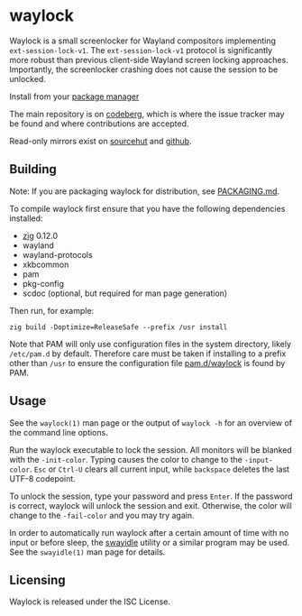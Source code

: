 # waylock

Waylock is a small screenlocker for Wayland compositors implementing
`ext-session-lock-v1`. The `ext-session-lock-v1` protocol is significantly
more robust than previous client-side Wayland screen locking approaches.
Importantly, the screenlocker crashing does not cause the session to be
unlocked.

Install from your [package manager](https://repology.org/project/waylock/versions)

The main repository is on [codeberg](https://codeberg.org/ifreund/waylock),
which is where the issue tracker may be found and where contributions are accepted.

Read-only mirrors exist on [sourcehut](https://git.sr.ht/~ifreund/waylock)
and [github](https://github.com/ifreund/waylock).

## Building

Note: If you are packaging waylock for distribution, see [PACKAGING.md](PACKAGING.md).

To compile waylock first ensure that you have the following dependencies
installed:

- [zig](https://ziglang.org/download/) 0.12.0
- wayland
- wayland-protocols
- xkbcommon
- pam
- pkg-config
- scdoc (optional, but required for man page generation)

Then run, for example:

```
zig build -Doptimize=ReleaseSafe --prefix /usr install
```

Note that PAM will only use configuration files in the system directory,
likely `/etc/pam.d` by default. Therefore care must be taken if
installing to a prefix other than `/usr` to ensure the configuration file
[pam.d/waylock](pam.d/waylock) is found by PAM.

## Usage

See the `waylock(1)` man page or the output of `waylock -h` for an overview
of the command line options.

Run the waylock executable to lock the session. All monitors will be blanked
with the `-init-color`. Typing causes the color to change to the
`-input-color`. `Esc` or `Ctrl-U` clears all current input, while `backspace`
deletes the last UTF-8 codepoint.

To unlock the session, type your password and press `Enter`. If the password
is correct, waylock will unlock the session and exit. Otherwise, the color
will change to the `-fail-color` and you may try again.

In order to automatically run waylock after a certain amount of time with no
input or before sleep, the [swayidle](https://github.com/swaywm/swayidle)
utility or a similar program may be used. See the `swayidle(1)` man page
for details.

## Licensing

Waylock is released under the ISC License.
